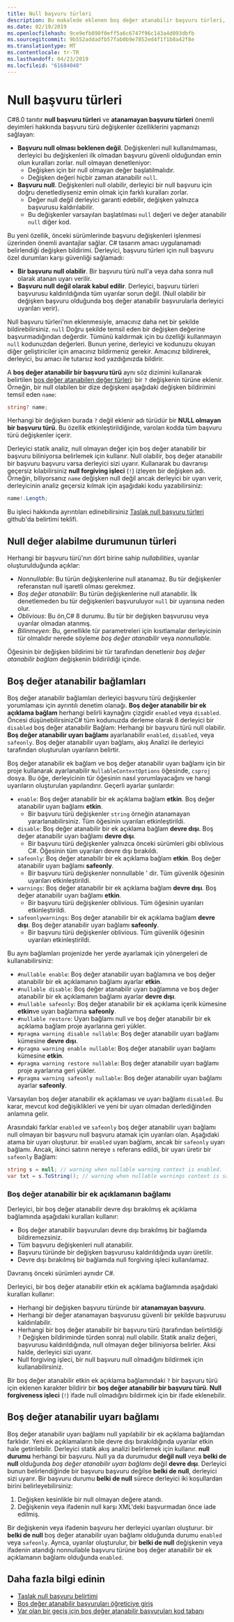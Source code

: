 ```yaml
---
title: Null başvuru türleri
description: Bu makalede eklenen boş değer atanabilir başvuru türleri, genel bir bakış sağlanmaktadır C# 8. Özellik null başvuru özel durumlar, yeni ve mevcut projeler için karşı güvenliği nasıl sağladığını öğreneceksiniz.
ms.date: 02/19/2019
ms.openlocfilehash: 9ce9efb890f0eff5a6c6747f96c143a4d093dbfb
ms.sourcegitcommit: 9b552addadfb57fab0b9e7852ed4f1f1b8a42f8e
ms.translationtype: MT
ms.contentlocale: tr-TR
ms.lasthandoff: 04/23/2019
ms.locfileid: "61684048"
---
```

# <a name="nullable-reference-types"></a>Null başvuru türleri

C#8.0 tanıtır **null başvuru türleri** ve **atanamayan başvuru türleri** önemli deyimleri hakkında başvuru türü değişkenler özelliklerini yapmanızı sağlayan:

- **Başvuru null olması beklenen değil**. Değişkenleri null kullanılmaması, derleyici bu değişkenleri ilk olmadan başvuru güvenli olduğundan emin olun kuralları zorlar. null olmayan denetleniyor:
  - Değişken için bir null olmayan değer başlatılmalıdır.
  - Değişken değeri hiçbir zaman atanabilir `null`.
- **Başvuru null**. Değişkenleri null olabilir, derleyici bir null başvuru için doğru denetlediyseniz emin olmak için farklı kuralları zorlar.
  - Değer null değil derleyici garanti edebilir, değişken yalnızca başvurusu kaldırılabilir.
  - Bu değişkenler varsayılan başlatılması `null` değeri ve değer atanabilir `null` diğer kod.

Bu yeni özellik, önceki sürümlerinde başvuru değişkenleri işlenmesi üzerinden önemli avantajlar sağlar. C# tasarım amacı uygulanamadı belirlendiği değişken bildirimi. Derleyici, başvuru türleri için null başvuru özel durumları karşı güvenliği sağlamadı:

- **Bir başvuru null olabilir**. Bir başvuru türü null'a veya daha sonra null olarak atanan uyarı verilir.
- **Başvuru null değil olarak kabul edilir**. Derleyici, başvuru türleri başvurusu kaldırıldığında tüm uyarılar sorun değil. (Null olabilir bir değişken başvuru olduğunda boş değer atanabilir başvurularla derleyici uyarıları verir).

Null başvuru türleri'nın eklenmesiyle, amacınız daha net bir şekilde bildirebilirsiniz. `null` Doğru şekilde temsil eden bir değişken değerine başvurmadığından değerdir. Tümünü kaldırmak için bu özelliği kullanmayın `null` kodunuzdan değerleri. Bunun yerine, derleyici ve kodunuzu okuyan diğer geliştiriciler için amacınız bildirmeniz gerekir. Amacınız bildirerek, derleyici, bu amacı ile tutarsız kod yazdığınızda bildirir.

A **boş değer atanabilir bir başvuru türü** aynı söz dizimini kullanarak belirtilen [boş değer atanabilen değer türleri](programming-guide/nullable-types/index.md): bir `?` değişkenin türüne eklenir. Örneğin, bir null olabilen bir dize değişkeni aşağıdaki değişken bildirimini temsil eden `name`:

```csharp
string? name;
```

Herhangi bir değişken burada `?` değil eklenir adı türüdür bir **NULL olmayan bir başvuru türü**. Bu özellik etkinleştirildiğinde, varolan kodda tüm başvuru türü değişkenler içerir.

Derleyici statik analiz, null olmayan değer için boş değer atanabilir bir başvuru biliniyorsa belirlemek için kullanır. Null olabilir, boş değer atanabilir bir başvuru başvuru varsa derleyici sizi uyarır. Kullanarak bu davranışı geçersiz kılabilirsiniz **null forgiving işleci** (`!`) izleyen bir değişken adı. Örneğin, biliyorsanız `name` değişken null değil ancak derleyici bir uyarı verir, derleyicinin analiz geçersiz kılmak için aşağıdaki kodu yazabilirsiniz:

```csharp
name!.Length;
```

Bu işleci hakkında ayrıntıları edinebilirsiniz [Taslak null başvuru türleri](../../_csharplang/proposals/csharp-8.0/nullable-reference-types-specification.md#the-null-forgiving-operator) github'da belirtimi teklifi.

## <a name="nullability-of-types"></a>Null değer alabilme durumunun türleri

Herhangi bir başvuru türü'nın dört birine sahip *nullabilities*, uyarılar oluşturulduğunda açıklar:

- *Nonnullable*: Bu türün değişkenlerine null atanamaz. Bu tür değişkenler referanstan null işaretli olması gerekmez.
- *Boş değer atanabilir*: Bu türün değişkenlerine null atanabilir. İlk denetlemeden bu tür değişkenleri başvuruluyor `null` bir uyarısına neden olur.
- *Oblivious*: Bu ön,C# 8 durumu. Bu tür bir değişken başvurusu veya uyarılar olmadan atanmış.
- *Bilinmeyen*: Bu, genellikle tür parametreleri için kısıtlamalar derleyicinin tür olmalıdır nerede söyleme *boş değer atanabilir* veya *nonnullable*.

Öğesinin bir değişken bildirimi bir tür tarafından denetlenir *boş değer atanabilir bağlam* değişkenin bildirildiği içinde.

## <a name="nullable-contexts"></a>Boş değer atanabilir bağlamları

Boş değer atanabilir bağlamları derleyici başvuru türü değişkenler yorumlaması için ayrıntılı denetim olanağı. **Boş değer atanabilir bir ek açıklama bağlam** herhangi belirli kaynağını çizgidir `enabled` veya `disabled`. Öncesi düşünebilirsinizC# tüm kodunuzda derleme olarak 8 derleyici bir `disabled` boş değer atanabilir Bağlam: Herhangi bir başvuru türü null olabilir. **Boş değer atanabilir uyarı bağlamı** ayarlanabilir `enabled`, `disabled`, veya `safeonly`. Boş değer atanabilir uyarı bağlamı, akış Analizi ile derleyici tarafından oluşturulan uyarıların belirtir.

Boş değer atanabilir ek bağlam ve boş değer atanabilir uyarı bağlamı için bir proje kullanarak ayarlanabilir `NullableContextOptions` öğesinde, `csproj` dosya. Bu öğe, derleyicinin tür öğesinin nasıl yorumlayacağını ve hangi uyarıların oluşturulan yapılandırır. Geçerli ayarlar şunlardır:

- `enable`: Boş değer atanabilir bir ek açıklama bağlam **etkin**. Boş değer atanabilir uyarı bağlamı **etkin**.
  - Bir başvuru türü değişkenler `string` örneğin atanamayan yararlanabilirsiniz.  Tüm öğesinin uyarıları etkinleştirildi.
- `disable`: Boş değer atanabilir bir ek açıklama bağlam **devre dışı**. Boş değer atanabilir uyarı bağlamı **devre dışı**.
  - Bir başvuru türü değişkenler yalnızca önceki sürümleri gibi oblivious C#. Öğesinin tüm uyarıları devre dışı bırakıldı.
- `safeonly`: Boş değer atanabilir bir ek açıklama bağlam **etkin**. Boş değer atanabilir uyarı bağlamı **safeonly**.
  - Bir başvuru türü değişkenler nonnullable ' dir. Tüm güvenlik öğesinin uyarıları etkinleştirildi.
- `warnings`: Boş değer atanabilir bir ek açıklama bağlam **devre dışı**. Boş değer atanabilir uyarı bağlamı **etkin**.
  - Bir başvuru türü değişkenler oblivious. Tüm öğesinin uyarıları etkinleştirildi.
- `safeonlywarnings`: Boş değer atanabilir bir ek açıklama bağlam **devre dışı**. Boş değer atanabilir uyarı bağlamı **safeonly**.
  - Bir başvuru türü değişkenler oblivious. Tüm güvenlik öğesinin uyarıları etkinleştirildi.

Bu aynı bağlamları projenizde her yerde ayarlamak için yönergeleri de kullanabilirsiniz:

- `#nullable enable`: Boş değer atanabilir uyarı bağlamına ve boş değer atanabilir bir ek açıklamanın bağlamı ayarlar **etkin**.
- `#nullable disable`: Boş değer atanabilir uyarı bağlamına ve boş değer atanabilir bir ek açıklamanın bağlamı ayarlar **devre dışı**.
- `#nullable safeonly`: Boş değer atanabilir bir ek açıklama içerik kümesine **etkin**ve uyarı bağlamına **safeonly**.
- `#nullable restore`: Uyarı bağlamı null ve boş değer atanabilir bir ek açıklama bağlam proje ayarlarına geri yükler.
- `#pragma warning disable nullable`: Boş değer atanabilir uyarı bağlamı kümesine **devre dışı**.
- `#pragma warning enable nullable`: Boş değer atanabilir uyarı bağlamı kümesine **etkin**.
- `#pragma warning restore nullable`: Boş değer atanabilir uyarı bağlamı proje ayarlarına geri yükler.
- `#pragma warning safeonly nullable`: Boş değer atanabilir uyarı bağlamı ayarlar **safeonly**.

Varsayılan boş değer atanabilir ek açıklaması ve uyarı bağlamı `disabled`. Bu karar, mevcut kod değişiklikleri ve yeni bir uyarı olmadan derlediğinden anlamına gelir.

Arasındaki farklar `enabled` ve `safeonly` boş değer atanabilir uyarı bağlamı null olmayan bir başvuru null başvuru atamak için uyarıları olan. Aşağıdaki atama bir uyarı oluşturur. bir `enabled` uyarı bağlamı, ancak bir `safeonly` uyarı bağlamı. Ancak, ikinci satırın nereye `s` referans edildi, bir uyarı üretir bir `safeonly` Bağlam:

```csharp
string s = null; // warning when nullable warning context is enabled.
var txt = s.ToString(); // warning when nullable warnings context is safeonly, or enabled.
```

### <a name="nullable-annotation-context"></a>Boş değer atanabilir bir ek açıklamanın bağlamı

Derleyici, bir boş değer atanabilir devre dışı bırakılmış ek açıklama bağlamında aşağıdaki kuralları kullanır:

- Boş değer atanabilir başvuruları devre dışı bırakılmış bir bağlamda bildiremezsiniz.
- Tüm başvuru değişkenleri null atanabilir.
- Başvuru türünde bir değişken başvurusu kaldırıldığında uyarı üretilir.
- Devre dışı bırakılmış bir bağlamda null forgiving işleci kullanılamaz.

Davranış önceki sürümleri aynıdır C#.

Derleyici, bir boş değer atanabilir etkin ek açıklama bağlamında aşağıdaki kuralları kullanır:

- Herhangi bir değişken başvuru türünde bir **atanamayan başvuru**.
- Herhangi bir değer atanamayan başvurusu güvenli bir şekilde başvurusu kaldırılabilir.
- Herhangi bir boş değer atanabilir bir başvuru türü (tarafından belirtildiği `?` Değişken bildiriminde türden sonra) null olabilir. Statik analiz değeri, başvurusu kaldırıldığında, null olmayan değer biliniyorsa belirler. Aksi halde, derleyici sizi uyarır.
- Null forgiving işleci, bir null başvuru null olmadığını bildirmek için kullanabilirsiniz.

Bir boş değer atanabilir etkin ek açıklama bağlamındaki `?` bir başvuru türü için eklenen karakter bildirir bir **boş değer atanabilir bir başvuru türü**. **Null forgiveness işleci** (`!`) ifade null olmadığını bildirmek için bir ifade eklenebilir.

## <a name="nullable-warning-context"></a>Boş değer atanabilir uyarı bağlamı

Boş değer atanabilir uyarı bağlamı null yapılabilir bir ek açıklama bağlamdan farklıdır. Yeni ek açıklamaların bile devre dışı bırakıldığında uyarılar etkin hale getirilebilir. Derleyici statik akış analizi belirlemek için kullanır. **null durumu** herhangi bir başvuru. Null ya da durumudur **değil null** veya **belki de null** olduğunda *boş değer atanabilir uyarı bağlamı* değil **devre dışı**. Derleyici bunun belirlendiğinde bir başvuru başvuru değilse **belki de null**, derleyici sizi uyarır. Bir başvuru durumu **belki de null** sürece derleyici iki koşullardan birini belirleyebilirsiniz:

1. Değişken kesinlikle bir null olmayan değere atandı.
1. Değişkenin veya ifadenin null karşı XML'deki başvurmadan önce iade edilmiş.

Bir değişkenin veya ifadenin başvuru her derleyici uyarıları oluşturur. bir **belki de null** boş değer atanabilir uyarı bağlamı olduğunda durumu `enabled` veya `safeonly`. Ayrıca, uyarılar oluşturulur, bir **belki de null** değişkenin veya ifadenin atandığı nonnullable başvuru türüne boş değer atanabilir bir ek açıklamanın bağlamı olduğunda `enabled`.

## <a name="learn-more"></a>Daha fazla bilgi edinin

- [Taslak null başvuru belirtimi](https://github.com/dotnet/csharplang/blob/master/proposals/csharp-8.0/nullable-reference-types-specification.md)
- [Boş değer atanabilir başvuruları öğreticiye giriş](tutorials/nullable-reference-types.md)
- [Var olan bir geçiş için boş değer atanabilir başvuruları kod tabanı](tutorials/upgrade-to-nullable-references.md)
